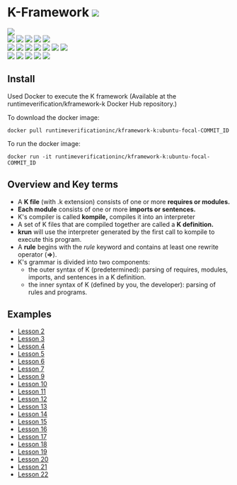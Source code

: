 # K-Framework ![](https://img.shields.io/badge/-Live-brightgreen)
![](https://img.shields.io/badge/Batch-Ph.D-green) <br/>
![](https://img.shields.io/badge/Focus-Blockchain-yellow) ![](https://img.shields.io/badge/Focus-Smart_Contracts-yellow) ![](https://img.shields.io/badge/Focus-Languages-yellow) ![](https://img.shields.io/badge/Focus-DASP-yellow) ![](https://img.shields.io/badge/Focus-SWC-yellow) <br/>
![](https://img.shields.io/badge/Blockchain-Bitcoin-blue) ![](https://img.shields.io/badge/Blockchain-Ethereum-blue) ![](https://img.shields.io/badge/Blockchain-Hyperledger-blue) ![](https://img.shields.io/badge/Blockchain-EOS-blue) ![](https://img.shields.io/badge/Blockchain-Cardano-blue) ![](https://img.shields.io/badge/Blockchain-Solana-blue) ![](https://img.shields.io/badge/Blockchain-Tezos-blue) <br/>
![](https://img.shields.io/badge/FM-Model_Checking-purple) ![](https://img.shields.io/badge/FM-Theorem_Proving-purple) ![](https://img.shields.io/badge/FM-Symbolic_Concolic_Execution-purple) ![](https://img.shields.io/badge/FM-Program_Verification-purple) ![](https://img.shields.io/badge/FM-Run_Time_Verification-purple)


## Install 

Used Docker to execute the K framework (Available at the runtimeverification/kframework-k Docker Hub repository.)

To download the docker image:

```
docker pull runtimeverificationinc/kframework-k:ubuntu-focal-COMMIT_ID
```

To run the docker image:

```
docker run -it runtimeverificationinc/kframework-k:ubuntu-focal-COMMIT_ID
```

## Overview and Key terms

- A **K file** (with .k extension) consists of one or more **requires or modules.**
- **Each module** consists of one or more **imports or sentences.**
- K's compiler is called **kompile,** compiles it into an interpreter
- A set of K files that are compiled together are called a **K definition.**
- **krun** will use the interpreter generated by the first call to kompile to execute this program.
- A **rule** begins with the _rule_ keyword and contains at least one rewrite operator (**=>**). 
- K's grammar is divided into two components:
  - the outer syntax of K (predetermined): parsing of requires, modules, imports, and sentences in a K definition. 
  - the inner syntax of K (defined by you, the developer): parsing of rules and programs.
  
## Examples

- [Lesson 2](Examples/Lesson-2)
- [Lesson 3](Examples/Lesson-3)
- [Lesson 4](Examples/Lesson-4)
- [Lesson 5](Examples/Lesson-5)
- [Lesson 6](Examples/Lesson-6)
- [Lesson 7](Examples/Lesson-7)
- [Lesson 9](Examples/Lesson-9)
- [Lesson 10](Examples/Lesson-10)
- [Lesson 11](Examples/Lesson-11)
- [Lesson 12](Examples/Lesson-12)
- [Lesson 13](Examples/Lesson-13)
- [Lesson 14](Examples/Lesson-14)
- [Lesson 15](Examples/Lesson-15)
- [Lesson 16](Examples/Lesson-16)
- [Lesson 17](Examples/Lesson-17)
- [Lesson 18](Examples/Lesson-18)
- [Lesson 19](Examples/Lesson-19)
- [Lesson 20](Examples/Lesson-20)
- [Lesson 21](Examples/Lesson-21)
- [Lesson 22](Examples/Lesson-22)
